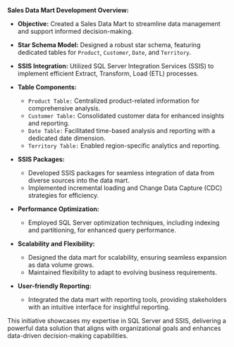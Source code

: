 **Sales Data Mart Development Overview:**

- **Objective:** Created a Sales Data Mart to streamline data management and support informed decision-making.

- **Star Schema Model:** Designed a robust star schema, featuring dedicated tables for `Product`, `Customer`, `Date`, and `Territory`.

- **SSIS Integration:** Utilized SQL Server Integration Services (SSIS) to implement efficient Extract, Transform, Load (ETL) processes.

- **Table Components:**
  - `Product Table:` Centralized product-related information for comprehensive analysis.
  - `Customer Table:` Consolidated customer data for enhanced insights and reporting.
  - `Date Table:` Facilitated time-based analysis and reporting with a dedicated date dimension.
  - `Territory Table:` Enabled region-specific analytics and reporting.

- **SSIS Packages:**
  - Developed SSIS packages for seamless integration of data from diverse sources into the data mart.
  - Implemented incremental loading and Change Data Capture (CDC) strategies for efficiency.

- **Performance Optimization:**
  - Employed SQL Server optimization techniques, including indexing and partitioning, for enhanced query performance.

- **Scalability and Flexibility:**
  - Designed the data mart for scalability, ensuring seamless expansion as data volume grows.
  - Maintained flexibility to adapt to evolving business requirements.

- **User-friendly Reporting:**
  - Integrated the data mart with reporting tools, providing stakeholders with an intuitive interface for insightful reporting.

This initiative showcases my expertise in SQL Server and SSIS, delivering a powerful data solution that aligns with organizational goals and enhances data-driven decision-making capabilities.
